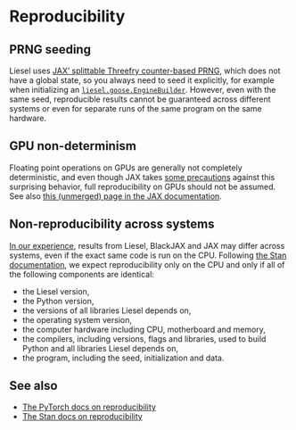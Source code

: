 
# Reproducibility

## PRNG seeding

Liesel uses [JAX’ splittable Threefry counter-based
PRNG](https://jax.readthedocs.io/en/latest/notebooks/Common_Gotchas_in_JAX.html#random-numbers),
which does not have a global state, so you always need to seed it
explicitly, for example when initializing an
[`liesel.goose.EngineBuilder`](https://liesel-devs.github.io/liesel/liesel/goose.html#EngineBuilder).
However, even with the same seed, reproducible results cannot be
guaranteed across different systems or even for separate runs of the
same program on the same hardware.

## GPU non-determinism

Floating point operations on GPUs are generally not completely
deterministic, and even though JAX takes [some
precautions](https://github.com/google/jax/pull/4824#issuecomment-966514092)
against this surprising behavior, full reproducibility on GPUs should
not be assumed. See also [this (unmerged) page in the JAX
documentation](https://github.com/google/jax/blob/gpu-determinism-note/docs/gpu_determinism.rst).

## Non-reproducibility across systems

[In our
experience](https://github.com/blackjax-devs/blackjax/issues/181),
results from Liesel, BlackJAX and JAX may differ across systems, even if
the exact same code is run on the CPU. Following [the Stan
documentation](https://mc-stan.org/docs/reference-manual/reproducibility.html),
we expect reproducibility only on the CPU and only if all of the
following components are identical:

- the Liesel version,
- the Python version,
- the versions of all libraries Liesel depends on,
- the operating system version,
- the computer hardware including CPU, motherboard and memory,
- the compilers, including versions, flags and libraries, used to build
  Python and all libraries Liesel depends on,
- the program, including the seed, initialization and data.

## See also

- [The PyTorch docs on
  reproducibility](https://pytorch.org/docs/stable/notes/randomness.html)
- [The Stan docs on
  reproducibility](https://mc-stan.org/docs/reference-manual/reproducibility.html)

